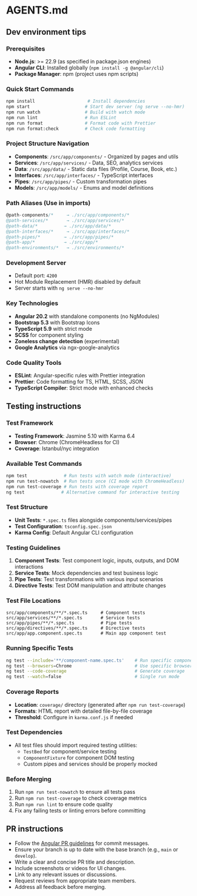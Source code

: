 # AGENTS.md

## Dev environment tips

### Prerequisites
- **Node.js**: >= 22.9 (as specified in package.json engines)
- **Angular CLI**: Installed globally (`npm install -g @angular/cli`)
- **Package Manager**: npm (project uses npm scripts)

### Quick Start Commands
```bash
npm install                    # Install dependencies
npm start                     # Start dev server (ng serve --no-hmr)
npm run watch                 # Build with watch mode
npm run lint                  # Run ESLint
npm run format                # Format code with Prettier
npm run format:check          # Check code formatting
```

### Project Structure Navigation
- **Components**: `/src/app/components/` - Organized by pages and utils
- **Services**: `/src/app/services/` - Data, SEO, analytics services
- **Data**: `/src/app/data/` - Static data files (Profile, Course, Book, etc.)
- **Interfaces**: `/src/app/interfaces/` - TypeScript interfaces
- **Pipes**: `/src/app/pipes/` - Custom transformation pipes
- **Models**: `/src/app/models/` - Enums and model definitions

### Path Aliases (Use in imports)
```typescript
@path-components/*     → ./src/app/components/*
@path-services/*       → ./src/app/services/*
@path-data/*          → ./src/app/data/*
@path-interfaces/*     → ./src/app/interfaces/*
@path-pipes/*         → ./src/app/pipes/*
@path-app/*           → ./src/app/*
@path-environments/*   → ./src/environments/*
```

### Development Server
- Default port: `4200`
- Hot Module Replacement (HMR) disabled by default
- Server starts with `ng serve --no-hmr`

### Key Technologies
- **Angular 20.2** with standalone components (no NgModules)
- **Bootstrap 5.3** with Bootstrap Icons
- **TypeScript 5.9** with strict mode
- **SCSS** for component styling
- **Zoneless change detection** (experimental)
- **Google Analytics** via ngx-google-analytics

### Code Quality Tools
- **ESLint**: Angular-specific rules with Prettier integration
- **Prettier**: Code formatting for TS, HTML, SCSS, JSON
- **TypeScript Compiler**: Strict mode with enhanced checks

## Testing instructions

### Test Framework
- **Testing Framework**: Jasmine 5.10 with Karma 6.4
- **Browser**: Chrome (ChromeHeadless for CI)
- **Coverage**: Istanbul/nyc integration

### Available Test Commands
```bash
npm test              # Run tests with watch mode (interactive)
npm run test-nowatch  # Run tests once (CI mode with ChromeHeadless)
npm run test-coverage # Run tests with coverage report
ng test              # Alternative command for interactive testing
```

### Test Structure
- **Unit Tests**: `*.spec.ts` files alongside components/services/pipes
- **Test Configuration**: `tsconfig.spec.json`
- **Karma Config**: Default Angular CLI configuration

### Testing Guidelines
1. **Component Tests**: Test component logic, inputs, outputs, and DOM interactions
2. **Service Tests**: Mock dependencies and test business logic
3. **Pipe Tests**: Test transformations with various input scenarios
4. **Directive Tests**: Test DOM manipulation and attribute changes

### Test File Locations
```
src/app/components/**/*.spec.ts     # Component tests
src/app/services/**/*.spec.ts       # Service tests  
src/app/pipes/**/*.spec.ts          # Pipe tests
src/app/directives/**/*.spec.ts     # Directive tests
src/app/app.component.spec.ts       # Main app component test
```

### Running Specific Tests
```bash
ng test --include='**/component-name.spec.ts'    # Run specific component
ng test --browsers=Chrome                        # Use specific browser
ng test --code-coverage                          # Generate coverage
ng test --watch=false                            # Single run mode
```

### Coverage Reports
- **Location**: `coverage/` directory (generated after `npm run test-coverage`)
- **Formats**: HTML report with detailed file-by-file coverage
- **Threshold**: Configure in `karma.conf.js` if needed

### Test Dependencies
- All test files should import required testing utilities:
  - `TestBed` for component/service testing
  - `ComponentFixture` for component DOM testing
  - Custom pipes and services should be properly mocked

### Before Merging
1. Run `npm run test-nowatch` to ensure all tests pass
2. Run `npm run test-coverage` to check coverage metrics
3. Run `npm run lint` to ensure code quality
4. Fix any failing tests or linting errors before committing

## PR instructions

- Follow the [Angular PR guidelines](https://angular.io/guide/styleguide#commit-message-guidelines) for commit messages.
- Ensure your branch is up to date with the base branch (e.g., `main` or `develop`).
- Write a clear and concise PR title and description.
- Include screenshots or videos for UI changes.
- Link to any relevant issues or discussions.
- Request reviews from appropriate team members.
- Address all feedback before merging.
